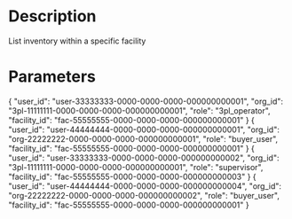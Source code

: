 # Description
List inventory within a specific facility

# Parameters

{ "user_id": "user-33333333-0000-0000-0000-000000000001", "org_id": "3pl-11111111-0000-0000-0000-000000000001", "role": "3pl_operator", "facility_id": "fac-55555555-0000-0000-0000-000000000001" }
{ "user_id": "user-44444444-0000-0000-0000-000000000001", "org_id": "org-22222222-0000-0000-0000-000000000001", "role": "buyer_user", "facility_id": "fac-55555555-0000-0000-0000-000000000001" }
{ "user_id": "user-33333333-0000-0000-0000-000000000002", "org_id": "3pl-11111111-0000-0000-0000-000000000001", "role": "supervisor", "facility_id": "fac-55555555-0000-0000-0000-000000000003" }
{ "user_id": "user-44444444-0000-0000-0000-000000000004", "org_id": "org-22222222-0000-0000-0000-000000000002", "role": "buyer_user", "facility_id": "fac-55555555-0000-0000-0000-000000000001" }